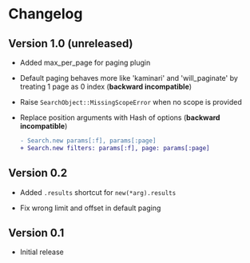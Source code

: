 # Changelog

## Version 1.0 (unreleased)

* Added max_per_page for paging plugin

* Default paging behaves more like 'kaminari' and 'will_paginate' by treating 1 page as 0 index (__backward incompatible__)

* Raise `SearchObject::MissingScopeError` when no scope is provided

* Replace position arguments with Hash of options (__backward incompatible__)

  ```diff
  - Search.new params[:f], params[:page]
  + Search.new filters: params[:f], page: params[:page]
  ```

## Version 0.2

* Added `.results` shortcut for `new(*arg).results`

* Fix wrong limit and offset in default paging

## Version 0.1

* Initial release
